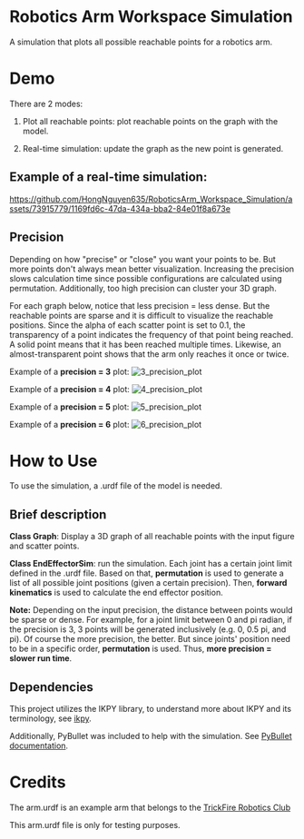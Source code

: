 # Robotics Arm Workspace Simulation

A simulation that plots all possible reachable points for a robotics arm.

# Demo

There are 2 modes: 

1. Plot all reachable points: plot reachable points on the graph with the model.

2. Real-time simulation: update the graph as the new point is generated.

## Example of a real-time simulation:

https://github.com/HongNguyen635/RoboticsArm_Workspace_Simulation/assets/73915779/1169fd6c-47da-434a-bba2-84e01f8a673e

## Precision

Depending on how "precise" or "close" you want your points to be. But more points don't always mean better visualization. Increasing the precision slows calculation time since possible configurations are calculated using permutation. Additionally, too high precision can cluster your 3D graph. 

For each graph below, notice that less precision = less dense. But the reachable points are sparse and it is difficult to visualize the reachable positions. Since the alpha of each scatter point is set to 0.1, the transparency of a point indicates the frequency of that point being reached. A solid point means that it has been reached multiple times. Likewise, an almost-transparent point shows that the arm only reaches it once or twice.

Example of a **precision = 3** plot:
![3_precision_plot](https://github.com/HongNguyen635/RoboticsArm_Workspace_Simulation/assets/73915779/a440884b-f8c4-4189-a7f3-b09f8807ac0d)

Example of a **precision = 4** plot:
![4_precision_plot](https://github.com/HongNguyen635/RoboticsArm_Workspace_Simulation/assets/73915779/b591503a-1aa8-4655-a917-7d7d2820ab17)

Example of a **precision = 5** plot:
![5_precision_plot](https://github.com/HongNguyen635/RoboticsArm_Workspace_Simulation/assets/73915779/dfe0b81f-3e89-4ea2-b1eb-1431f989d76c)

Example of a **precision = 6** plot:
![6_precision_plot](https://github.com/HongNguyen635/RoboticsArm_Workspace_Simulation/assets/73915779/f519e7e6-eecf-4758-bd0b-5c2ba7c83aec)

# How to Use

To use the simulation, a .urdf file of the model is needed. 

## Brief description

**Class Graph**: Display a 3D graph of all reachable points with the input figure and scatter points.

**Class EndEffectorSim**: run the simulation. Each joint has a certain joint limit defined in the .urdf file. Based on that, **permutation** is used to generate a list of all possible joint positions (given a certain precision). Then, **forward kinematics** is used to calculate the end effector position.

**Note:** Depending on the input precision, the distance between points would be sparse or dense. For example, for a joint limit between 0 and pi radian, if the precision is 3, 3 points will be generated inclusively (e.g. 0, 0.5 pi, and pi). Of course the more precision, the better. But since joints' position need to be in a specific order, **permutation** is used. Thus, **more precision = slower run time**.

## Dependencies

This project utilizes the IKPY library, to understand more about IKPY and its terminology, see [ikpy](https://github.com/Phylliade/ikpy).

Additionally, PyBullet was included to help with the simulation. See [PyBullet documentation](https://pybullet.org/wordpress/index.php/forum-2/).

# Credits

The arm.urdf is an example arm that belongs to the [TrickFire Robotics Club](https://www.trickfirerobotics.org/)

This arm.urdf file is only for testing purposes.
